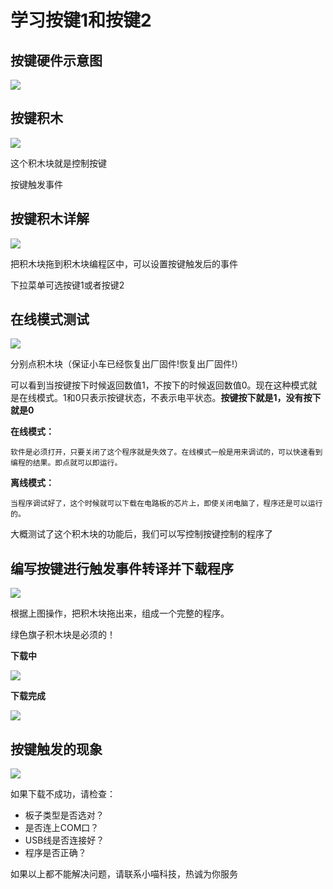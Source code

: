 # 学习按键1和按键2

## 按键硬件示意图

![](./images/c8_01.png)

## 按键积木

![](./images/c8_02.png)

这个积木块就是控制按键

按键触发事件

## 按键积木详解

![](./images/c8_03.png)

把积木块拖到积木块编程区中，可以设置按键触发后的事件

下拉菜单可选按键1或者按键2

## 在线模式测试

![](./images/c8_04.png)

分别点积木块（保证小车已经恢复出厂固件!恢复出厂固件!）

可以看到当按键按下时候返回数值1，不按下的时候返回数值0。现在这种模式就是在线模式。1和0只表示按键状态，不表示电平状态。**按键按下就是1，没有按下就是0**

**在线模式：**

    软件是必须打开，只要关闭了这个程序就是失效了。在线模式一般是用来调试的，可以快速看到编程的结果。即点就可以即运行。

**离线模式：**

    当程序调试好了，这个时候就可以下载在电路板的芯片上，即使关闭电脑了，程序还是可以运行的。

大概测试了这个积木块的功能后，我们可以写控制按键控制的程序了

## 编写按键进行触发事件转译并下载程序

![](./images/c8_05.png)

根据上图操作，把积木块拖出来，组成一个完整的程序。

绿色旗子积木块是必须的！

**下载中**

![](./images/c4_06.png)

**下载完成**

![](./images/c4_07.png)

## 按键触发的现象

![](./images/c8_06.png)

如果下载不成功，请检查：

- 板子类型是否选对？
- 是否连上COM口？
- USB线是否连接好？
- 程序是否正确？

如果以上都不能解决问题，请联系小喵科技，热诚为你服务

